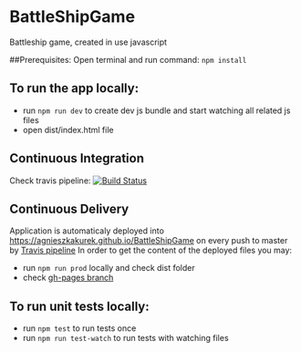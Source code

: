 # BattleShipGame
Battleship game, created in use javascript

##Prerequisites:
Open terminal and run command: `npm install`

## To run the app locally:
* run `npm run dev` to create dev js bundle and start watching all related js files
* open dist/index.html file

## Continuous Integration
Check travis pipeline:
[![Build Status](https://https://travis-ci.org/AgnieszkaKurek/BattleShipGame.svg?branch=master)](https://travis-ci.org/AgnieszkaKurek/BattleShipGame)

## Continuous Delivery
Application is automaticaly deployed into https://agnieszkakurek.github.io/BattleShipGame on every push to master by [Travis pipeline](https://travis-ci.org/AgnieszkaKurek/BattleShipGame)
In order to get the content of the deployed files you may:
* run `npm run prod` locally and check dist folder
* check [gh-pages branch](https://github.com/AgnieszkaKurek/BattleShipGame/tree/gh-pages)

## To run unit tests locally:
* run `npm test` to run tests once
* run `npm run test-watch` to run tests with watching files
